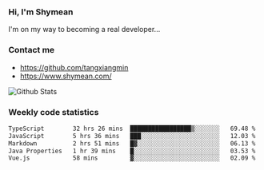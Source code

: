 ### Hi, I'm Shymean

I'm on my way to becoming a real developer...

### Contact me

- <https://github.com/tangxiangmin>
- <https://www.shymean.com/>

![Github Stats](https://github-readme-stats.vercel.app/api?username=tangxiangmin&show_icons=true&theme=dark)


###  Weekly code statistics

<!--START_SECTION:waka-->

```txt
TypeScript        32 hrs 26 mins  █████████████████▒░░░░░░░   69.48 %
JavaScript        5 hrs 36 mins   ███░░░░░░░░░░░░░░░░░░░░░░   12.03 %
Markdown          2 hrs 51 mins   █▓░░░░░░░░░░░░░░░░░░░░░░░   06.13 %
Java Properties   1 hr 39 mins    █░░░░░░░░░░░░░░░░░░░░░░░░   03.53 %
Vue.js            58 mins         ▓░░░░░░░░░░░░░░░░░░░░░░░░   02.09 %
```

<!--END_SECTION:waka-->